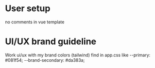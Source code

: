 # User setup
no comments in vue template

# UI/UX brand guideline
Work ui/ux with my brand colors (tailwind) find in app.css like 
--primary: #081f54;
--brand-secondary: #da383a;


